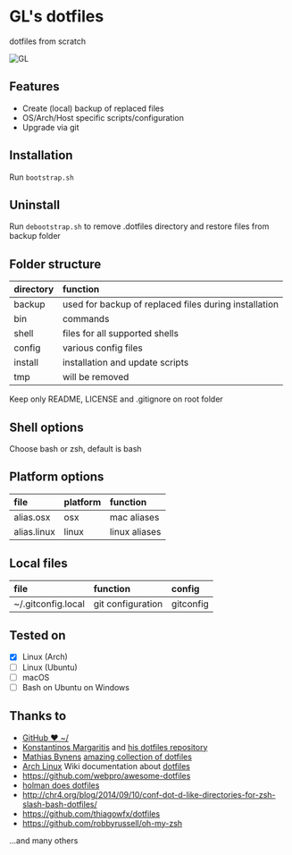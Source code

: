 # GL's dotfiles
dotfiles from scratch

![GL](https://www.gravatar.com/avatar/5d1bf77dd8f1e428f8a77078cb6a608e)

## Features
* Create (local) backup of replaced files
* OS/Arch/Host specific scripts/configuration
* Upgrade via git

## Installation
Run `bootstrap.sh`

## Uninstall
Run `debootstrap.sh` to remove .dotfiles directory and restore files from backup folder

## Folder structure
|directory|function|
|:--------|:-------|
|backup|used for backup of replaced files during installation
|bin| commands
|shell | files for all supported shells
|config| various config files
|install| installation and update scripts
|tmp| will be removed

Keep only README, LICENSE and .gitignore on root folder

## Shell options
Choose bash or zsh, default is bash

## Platform options
| file | platform | function |
|:-----|:---------|:---------|
|alias.osx|osx|mac aliases
|alias.linux|linux|linux aliases


## Local files
| file | function | config |
|:-----|:---------|:-------|
|~/.gitconfig.local| git configuration | gitconfig

## Tested on 
- [x] Linux (Arch)
- [ ] Linux (Ubuntu)
- [ ] macOS
- [ ] Bash on Ubuntu on Windows

## Thanks to

* [GitHub ❤ ~/](https://dotfiles.github.io/)
* [Konstantinos Margaritis](https://margaritis.org/) and [his dotfiles repository](https://github.com/margaritis/dotfiles)
* [Mathias Bynens](https://mathiasbynens.be/) [amazing collection of dotfiles](https://github.com/mathiasbynens/dotfiles)
* [Arch Linux](https://www.archlinux.org/) Wiki documentation about [dotfiles](https://wiki.archlinux.org/index.php/Dotfiles)
* https://github.com/webpro/awesome-dotfiles
* [holman does dotfiles](https://github.com/holman/dotfiles)
* http://chr4.org/blog/2014/09/10/conf-dot-d-like-directories-for-zsh-slash-bash-dotfiles/
* https://github.com/thiagowfx/dotfiles
* https://github.com/robbyrussell/oh-my-zsh

...and many others
